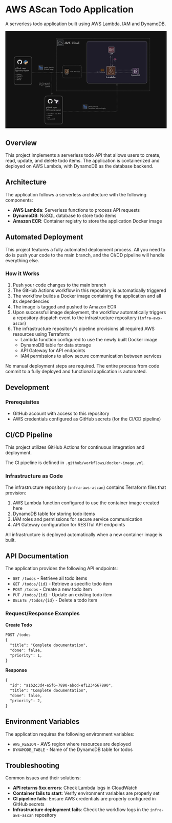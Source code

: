 # AWS AScan Todo Application

A serverless todo application built using AWS Lambda, IAM and DynamoDB.

![alt text](assets/image.png)

## Overview

This project implements a serverless todo API that allows users to create, read, update, and delete todo items. The application is containerized and deployed on AWS Lambda, with DynamoDB as the database backend.

## Architecture

The application follows a serverless architecture with the following components:
- **AWS Lambda**: Serverless functions to process API requests
- **DynamoDB**: NoSQL database to store todo items
- **Amazon ECR**: Container registry to store the application Docker image

## Automated Deployment

This project features a fully automated deployment process. All you need to do is push your code to the main branch, and the CI/CD pipeline will handle everything else.

### How it Works

1. Push your code changes to the main branch
2. The GitHub Actions workflow in this repository is automatically triggered
3. The workflow builds a Docker image containing the application and all its dependencies
4. The image is tagged and pushed to Amazon ECR
5. Upon successful image deployment, the workflow automatically triggers a repository dispatch event to the infrastructure repository (`infra-aws-ascan`)
6. The infrastructure repository's pipeline provisions all required AWS resources using Terraform:
   - Lambda function configured to use the newly built Docker image
   - DynamoDB table for data storage
   - API Gateway for API endpoints
   - IAM permissions to allow secure communication between services

No manual deployment steps are required. The entire process from code commit to a fully deployed and functional application is automated.

## Development

### Prerequisites

- GitHub account with access to this repository
- AWS credentials configured as GitHub secrets (for the CI/CD pipeline)

## CI/CD Pipeline

This project utilizes GitHub Actions for continuous integration and deployment.

The CI pipeline is defined in `.github/workflows/docker-image.yml`.

### Infrastructure as Code

The infrastructure repository (`infra-aws-ascan`) contains Terraform files that provision:

1. AWS Lambda function configured to use the container image created here
2. DynamoDB table for storing todo items
3. IAM roles and permissions for secure service communication
4. API Gateway configuration for RESTful API endpoints

All infrastructure is deployed automatically when a new container image is built.

## API Documentation

The application provides the following API endpoints:

- `GET /todos` - Retrieve all todo items
- `GET /todos/{id}` - Retrieve a specific todo item
- `POST /todos` - Create a new todo item
- `PUT /todos/{id}` - Update an existing todo item
- `DELETE /todos/{id}` - Delete a todo item

### Request/Response Examples

**Create Todo**
```
POST /todos
{
  "title": "Complete documentation",
  "done": false,
  "priority": 1,
}
```

**Response**
```
{
  "id": "a1b2c3d4-e5f6-7890-abcd-ef1234567890",
  "title": "Complete documentation",
  "done": false,
  "priority": 2,
}
```

## Environment Variables

The application requires the following environment variables:

- `AWS_REGION` - AWS region where resources are deployed
- `DYNAMODB_TABLE` - Name of the DynamoDB table for todos

## Troubleshooting

Common issues and their solutions:

- **API returns 5xx errors**: Check Lambda logs in CloudWatch
- **Container fails to start**: Verify environment variables are properly set
- **CI pipeline fails**: Ensure AWS credentials are properly configured in GitHub secrets
- **Infrastructure deployment fails**: Check the workflow logs in the `infra-aws-ascan` repository